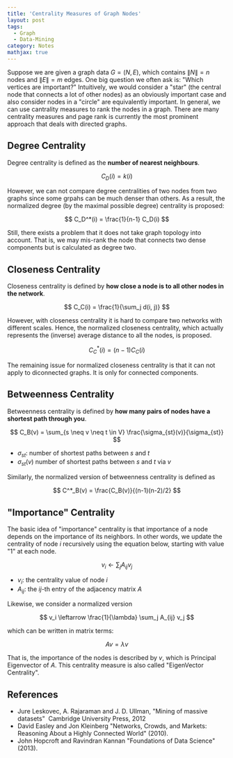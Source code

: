 ```yaml
---
title: 'Centrality Measures of Graph Nodes'
layout: post
tags:
  - Graph
  - Data-Mining
category: Notes
mathjax: true
---
```



Suppose we are given a graph data $G = (N, E)$, which contains $\|N\| = n$ nodes and $\|E\| = m$ edges.
One big question we often ask is: "Which vertices are important?"
Intuitively, we would consider a "star" (the central node that connects a lot of other nodes) as an obviously important case and also consider nodes in a "circle" are equivalently important.
In general, we can use cantrality measures to rank the nodes in a graph.
There are many centrality measures and page rank is currently the most prominent approach that deals with directed graphs.

<!--more-->



## Degree Centrality

Degree centrality is defined as the **number of nearest neighbours**.

$$
C_{D}(i) = k(i)
$$

However, we can not compare degree centralities of two nodes from two graphs since some grpahs can be much denser than others.
As a result, the normalized degree (by the maximal possible degree) centrality is proposed:

$$
C_D^*(i) = \frac{1}{n-1} C_D(i)
$$

Still, there exists a problem that it does not take graph topology into account.
That is, we may mis-rank the node that connects two dense components but is calculated as degree two.

## Closeness Centrality

Closeness centrality is defined by **how close a node is to all other nodes in the network**.

$$
C_C(i) = \frac{1}{\sum_j d(i, j)}
$$

However, with closeness centrality it is hard to compare two networks with different scales.
Hence, the normalized closeness centrality, which actually represents the (inverse) average distance to all the nodes, is proposed.

$$
C^*_C(i) = (n-1) C_C(i)
$$

The remaining issue for normalized closeness centrality is that it can not apply to diconnected graphs.   It is only for connected components.




## Betweenness Centrality

Betweenness centrality is defined by **how many pairs of nodes have a shortest path through you**.

$$
C_B(v) = \sum_{s \neq v \neq t \in V} \frac{\sigma_{st}(v)}{\sigma_{st}}
$$

- $\sigma_{st}$: number of shortest paths between $s$ and $t$
- $\sigma_{st}(v)$ number of shortest paths between $s$ and $t$ via $v$

Similarly, the normalized version of betweenness centrality is defined as


$$
C^*_B(v) = \frac{C_B(v)}{(n-1)(n-2)/2}
$$


## "Importance" Centrality

The basic idea of "importance" centrality is that importance of a node depends on the importance of its neighbors.
In other words, we update the centrality of node $i$ recursively using the equation below, starting with value "1" at each node.

$$
v_i \leftarrow \sum_j A_{ij} v_j
$$

- $v_i$: the centrality value of node $i$
- $A_{ij}$: the $ij$-th entry of the adjacency matrix $A$


Likewise, we consider a normalized version


$$
v_i \leftarrow \frac{1}{\lambda} \sum_j A_{ij} v_j
$$

which can be written in matrix terms:

$$
Av = \lambda v
$$

That is, the importance of the nodes is described by $v$, which is Principal Eigenvector of $A$.
This centrality measure is also called "EigenVector Centrality".

## References

- Jure Leskovec, A. Rajaraman and J. D. Ullman, "Mining of massive datasets"  Cambridge University Press, 2012
- David Easley and Jon Kleinberg "Networks, Crowds, and Markets: Reasoning About a Highly Connected World" (2010).
- John Hopcroft and Ravindran Kannan "Foundations of Data Science" (2013).
